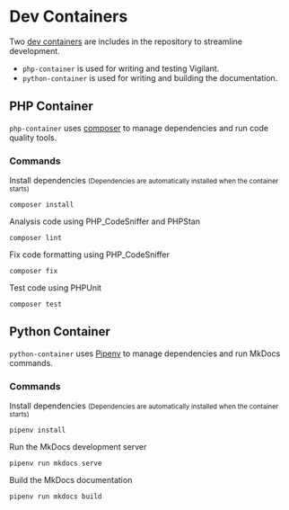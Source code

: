 # Dev Containers

Two [dev containers](https://containers.dev/) are includes in the repository to streamline development.

* `php-container` is used for writing and testing Vigilant.
* `python-container` is used for writing and building the documentation.

## PHP Container

`php-container` uses [composer](https://getcomposer.org/) to manage dependencies and run code quality tools.

### Commands

Install dependencies
<small>(Dependencies are automatically installed when the container starts)</small>
```
composer install
```

Analysis code using PHP_CodeSniffer and PHPStan
```
composer lint
```

Fix code formatting using PHP_CodeSniffer
```
composer fix
```

Test code using PHPUnit
```
composer test
```

## Python Container

`python-container` uses [Pipenv](https://pipenv.pypa.io/) to manage dependencies and run MkDocs commands.

### Commands

Install dependencies
<small>(Dependencies are automatically installed when the container starts)</small>
```
pipenv install
```

Run the MkDocs development server
```
pipenv run mkdocs serve
```

Build the MkDocs documentation
```
pipenv run mkdocs build
```
